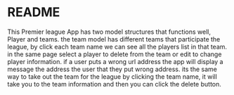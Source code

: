 # README

This Premier league App has two model structures that functions well, Player and teams. the team model has different teams that participate the league, by click each team name we can see all the players list in that team. in the same page select a player to delete from the team or edit to change player information. if a user puts a wrong url address the app will display a message the address the user that they put wrong address. its the same way to take out the team for the league by clicking the team name, it will take you to the team information and then you can click the delete button.

